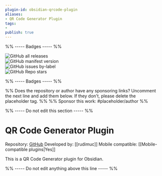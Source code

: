 ```yaml
---
plugin-id: obsidian-qrcode-plugin
aliases:
- QR Code Generator Plugin
tags: 
- 
publish: true
---
```


%% ----- Badges ----- %%

![GitHub all releases](https://img.shields.io/github/downloads/rudimuc/obsidian-qrcode/total?color=573E7A&logo=github&style=for-the-badge)   
![GitHub manifest version](https://img.shields.io/github/manifest-json/v/rudimuc/obsidian-qrcode?color=573E7A&logo=github&style=for-the-badge)   
![GitHub issues by-label](https://img.shields.io/github/issues/rudimuc/obsidian-qrcode/help%20wanted?color=573E7A&logo=github&style=for-the-badge)   
![GitHub Repo stars](https://img.shields.io/github/stars/rudimuc/obsidian-qrcode?color=573E7A&logo=github&style=for-the-badge)

%% ----- Badges ----- %%

%% Does the repository or author have any sponsoring links? Uncomment the next line and add them below. If they don't, please delete the placeholder tag. %%
%% Sponsor this work: #placeholder/author %%

%% ----- Do not edit this section ----- %%

# QR Code Generator Plugin

Repository: [GitHub](https://github.com/rudimuc/obsidian-qrcode)
Developed by: [[rudimuc]]
Mobile compatible: [[Mobile-compatible plugins|Yes]]

This is a QR Code Generator plugin for Obsidian.

%% ----- Do not edit anything above this line ----- %% 
